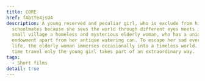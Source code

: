 ```yaml
---
title: CORE
href: fAbtYe4jsO4
description: A young reserved and peculiar girl, who is exclude from his
  schoolmates because she sees the world through different eyes meets in her
  small village a homeless and mysterious elderly woman, who has a unique
  endowment apart from her antique watering can. To escape her sad everyday
  life, the elderly woman immerses occasionally into a timeless world. Of her
  time travel only the young girl takes part of an extraordinary way.
tags:
  - Short films
detail: true
---
```

